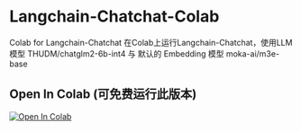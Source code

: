 # Langchain-Chatchat-Colab
Colab for Langchain-Chatchat
在Colab上运行Langchain-Chatchat，使用LLM 模型 THUDM/chatglm2-6b-int4 与 默认的 Embedding 模型 moka-ai/m3e-base 

## Open In Colab (可免费运行此版本)
[![Open In Colab](https://colab.research.google.com/assets/colab-badge.svg)](https://colab.research.google.com/github/cwyalpha/Langchain-Chatchat-Colab/blob/main/Langchain_Chatchat_ChatGLM2_6b_int4_colab.ipynb) 
